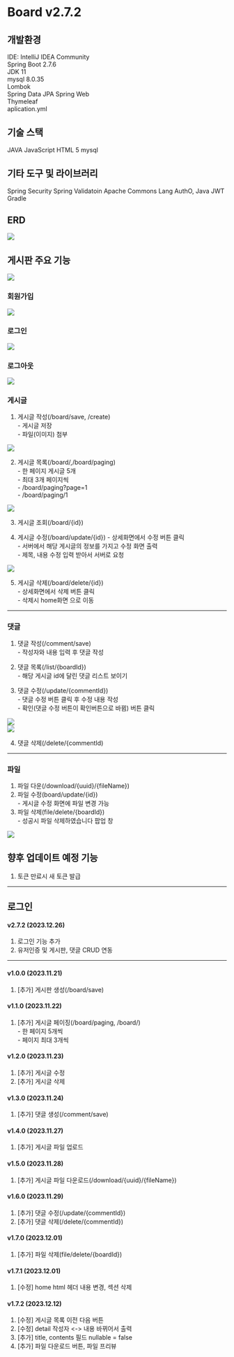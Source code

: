 # Board v2.7.2

## 개발환경
IDE: IntelliJ IDEA Community  
Spring Boot 2.7.6  
JDK 11  
mysql 8.0.35  
Lombok  
Spring Data JPA
Spring Web    
Thymeleaf  
aplication.yml

## 기술 스택
JAVA
JavaScript
HTML 5
mysql

## 기타 도구 및 라이브러리
Spring Security
Spring Validatoin
Apache Commons Lang
AuthO, Java JWT
Gradle

## ERD
<div class="ERD_image">
<img src="./image/ERD.png">
</div>

## 게시판 주요 기능
<div class="home_image">
<img src="./image/home.png">
</div>

### 회원가입
<div class="join_image">
<img src="./image/join.PNG">
</div>

### 로그인
<div class="login_image">
<img src="./image/login.PNG">
</div>

### 로그아웃
<div class="logout_image">
<img src="./image/logout.PNG">
</div>

### 게시글
1. 게시글 작성(/board/save, /create)  
\- 게시글 저장  
\- 파일(이미지) 첨부
<div class="board_create_image">
<img src="./image/board_create.png">
</div>


2. 게시글 목록(/board/,/board/paging)  
\- 한 페이지 게시글 5개  
\- 최대 3개 페이지씩  
\- /board/paging?page=1  
\- /board/paging/1
<div class="paging_page_image">
<img src="./image/paging_page.png">
</div>


3. 게시글 조회(/board/{id})

4. 게시글 수정(/board/update/{id})
\- 상세화면에서 수정 버튼 클릭    
\- 서버에서 해당 게시글의 정보를 가지고 수정 화면 출력    
\- 제목, 내용 수정 입력 받아서 서버로 요청  
<div class="board_update_image">
<img src="./image/board_update.png">
</div>


5. 게시글 삭제(/board/delete/{id})  
\- 상세화면에서 삭제 버튼 클릭  
\- 삭제시 home화면 으로 이동
---

### 댓글
1. 댓글 작성(/comment/save)  
\- 작성자와 내용 입력 후 댓글 작성

2. 댓글 목록(/list/{boardId})  
\- 해당 게시글 id에 달린 댓글 리스트 보이기

3. 댓글 수정(/update/{commentId})  
\- 댓글 수정 버튼 클릭 후 수정 내용 작성  
\- 확인(댓글 수정 버튼이 확인버튼으로 바뀜) 버튼 클릭
<div class="comment_update_image">
<img src="./image/comment_update1.png">
</div>
<div class="home_image">
<img src="./image/comment_update.png">
</div>


4. 댓글 삭제(/delete/{commentId)

---
### 파일
1. 파일 다운(/download/{uuid}/{fileName})
2. 파일 수정(board/update/{id})  
\- 게시글 수정 화면에 파일 변경 가능
3. 파일 삭제(file/delete/{boardId})  
\- 성공시 파일 삭제하였습니다 팝업 창
<div class="home_image">
<img src="./image/file_delete.png">
</div>

## 향후 업데이트 예정 기능
1. 토큰 만료시 새 토큰 발급

---

## 로그인
#### v2.7.2 (2023.12.26)
1. 로그인 기능 추가
2. 유저인증 및 게시판, 댓글 CRUD 연동

---

#### v1.0.0 (2023.11.21)
1. [추가] 게시판 생성(/board/save)

#### v1.1.0 (2023.11.22)
1. [추가] 게시글 페이징(/board/paging, /board/)  
\- 한 페이지 5개씩  
\- 페이지 최대 3개씩

#### v1.2.0 (2023.11.23)
1. [추가] 게시글 수정
2. [추가] 게시글 삭제

#### v1.3.0 (2023.11.24)
1. [추가] 댓글 생성(/comment/save)

#### v1.4.0 (2023.11.27)
1. [추가] 게시글 파일 업로드

#### v1.5.0 (2023.11.28)
1. [추가] 게시글 파일 다운로드(/download/{uuid}/{fileName})

#### v1.6.0 (2023.11.29)
1. [추가] 댓글 수정(/update/{commentId})
2. [추가] 댓글 삭제(/delete/{commentId})

#### v1.7.0 (2023.12.01)
1. [추가] 파일 삭제(file/delete/{boardId})

#### v1.7.1 (2023.12.01)
1. [수정] home html 헤더 내용 변경, 섹션 삭제

#### v1.7.2 (2023.12.12)
1. [수정] 게시글 목록 이전 다음 버튼
2. [수정] detail 작성자 <-> 내용 바뀌어서 출력
3. [추가] title, contents 필드 nullable = false
4. [추가] 파일 다운로드 버튼, 파일 프리뷰
